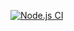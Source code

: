 [![Node.js CI](https://github.com/DarthEvo/GHubActionsRunTests/actions/workflows/node.js.yml/badge.svg)](https://github.com/DarthEvo/GHubActionsRunTests/actions/workflows/node.js.yml)
